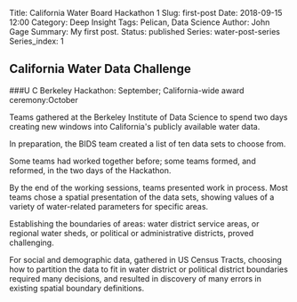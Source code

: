Title: California Water Board Hackathon 1
Slug: first-post
Date: 2018-09-15 12:00
Category: Deep Insight
Tags: Pelican, Data Science
Author: John Gage
Summary: My first post.
Status: published
Series: water-post-series
Series_index: 1



## California Water Data Challenge ##
###U C Berkeley Hackathon: September; California-wide award ceremony:October

Teams gathered at the Berkeley Institute of Data Science to spend two days creating new windows into California's publicly available water data.

In preparation, the BIDS team created a list of ten data sets to choose from.  

Some teams had worked together before; some teams formed, and reformed, in the two days of the Hackathon.

By the end of the working sessions, teams presented work in process.  Most teams chose a spatial presentation of the data sets, showing values of a variety of water-related parameters for specific areas.  

Establishing the boundaries of areas: water district service areas, or regional water sheds, or political or administrative districts, proved challenging.

For social and demographic data, gathered in US Census Tracts, choosing how to partition the data to fit in water district or political district boundaries required many decisions, and resulted in discovery of many errors in existing spatial boundary definitions.
